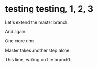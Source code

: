 # testing testing, 1, 2, 3

Let's extend the master branch.

And again.

One more time.

Master takes another step alone.

This time, writing on the branch1.

